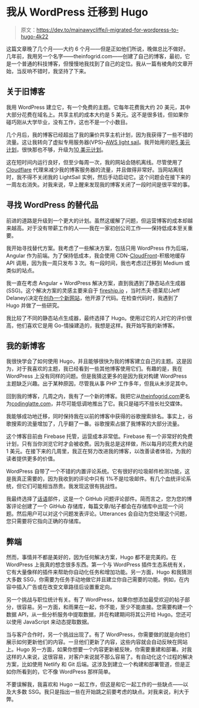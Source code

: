 # 我从 WordPress 迁移到 Hugo

> 原文：<https://dev.to/mainawycliffe/i-migrated-for-wordpress-to-hugo-4k22>

这篇文章晚了几个月——大约 6 个月——但是正如他们所说，晚做总比不做好。几年前，我用另一个名字——theinfogrid.com——创建了自己的博客，最初，它是一个普通的科技博客，但慢慢地我找到了自己的定位。我从一篇有棱角的文章开始，当反响不错时，我坚持了下来。

## 关于旧博客

我用 WordPress 建立它，有一个免费的主题。它每年花费我大约 20 美元，其中大部分花费在域名上。共享主机的成本大约是 5 美元。这不是很多钱，但如果你碰巧刚从大学毕业，没有工作，这也不是一个小数目。

几个月后，我的博客已经超出了我的廉价共享主机计划，因为我获得了一些不错的流量。这让我转向了虚拟专用服务器(VPS)–[AWS light sail](https://aws.amazon.com/lightsail/)。我开始用的是[5 美元计划](https://aws.amazon.com/lightsail/pricing/)，很快那也不够，升级为[10 美元计划](https://aws.amazon.com/lightsail/pricing/)。

这在短时间内运行良好，但至少每周一次，我的网站会随机离线。尽管使用了 [Cloudflare](https://www.cloudflare.com/) 代理来减少我的博客服务器的流量，并且做得非常好。当网站离线时，我不得不关闭我的 LightSail 实例，然后手动启动它。这个问题会在接下来的一周左右消失。对我来说，早上醒来发现我的博客关闭了一段时间是很平常的事。

## 寻找 WordPress 的替代品

前进的道路是升级到一个更大的计划。虽然这缓解了问题，但运营博客的成本却越来越高。对于没有带薪工作的人——我在一家初创公司工作——保持低成本至关重要。

我开始寻找替代方案。我考虑了一些解决方案，包括只用 WordPress 作为后端，Angular 作为前端。为了保持低成本，我会使用 CDN-[CloudFront](https://aws.amazon.com/cloudfront/)-积极地缓存 API 调用，因为我一周只发布 3 次。有一段时间，我也考虑过迁移到 Medium 或类似的站点。

我一直在考虑 Angular + WordPress 解决方案，直到我遇到了静态站点生成器(SSG)。这个解决方案的灵感主要来自于 [fireship.io](http://fireship.io/) ，当时杰夫·德莱尼(Jeff Delaney)决定在[创办一个新网站](https://www.youtube.com/watch?v=gun8OiGtlNc)，他开源了代码。在检查代码时，我遇到了 Hugo 并做了一些研究。

我比较了不同的静态站点生成器，最终选择了 Hugo。使用过它的人对它的评价很高，他们喜欢它是用 Go-情操建造的，我想是这样。我开始写我的新博客。

## 我的新博客

我很快学会了如何使用 Hugo，并且能够很快为我的博客建立自己的主题。这是因为，对于我喜欢的主题，我已经看到一些其他博客使用它们。有趣的是，我在 WordPress 上没有同样的问题。但是我猜这更多的是因为我对构建 WordPress 主题缺乏兴趣。出于某种原因，尽管我从事 PHP 工作多年，但我从未涉足其中。

回到我的博客，几周之内，我有了一个新的博客。我把它从[theinfogrid.com](http://theinfogrid.com/)更名为[codinglatte.com](https://codinglatte.com/)，并尽可能低调地推出了它。我只是碰巧不擅长社交媒体。

我能够成功地迁移，同时保持我在以前的博客中获得的谷歌搜索排名。事实上，谷歌搜索的流量增加了，几乎翻了一番。谷歌搜索占据了我博客的大部分流量。

这个博客目前由 Firebase 托管，运营成本非常低。Firebase 有一个非常好的免费计划，只有当你浏览它时才会被收费。因为我总是这样做，所以每月的花费大约是 1 美元。在接下来的几周里，我正在努力改进我的博客，以改善读者体验，为我的读者提供更多的价值。

WordPress 自带了一个不错的内置评论系统。它有很好的垃圾邮件检测功能，这是我真正需要的，因为我收到的评论中只有 1%不是垃圾邮件。有几个血统评论系统，但它们可能相当昂贵。我发现这很有挑战性。

我最终选择了[话语](https://github.com/utterance/utterances)部件，这是一个 GitHub 问题评论部件。简而言之，您为您的博客评论创建了一个 GitHub 存储库，每篇文章/帖子都会在存储库中出现一个问题。然后用户可以对这个问题发表评论。Utterances 会自动为您处理这个问题，您只需要将它指向正确的存储库。

## 弊端

然而，事情并不都是美好的，因为任何解决方案，Hugo 都不是完美的。在 WordPress 上我真的想念很多东西。第一个与 WordPress 插件生态系统有关，它有大量像样的插件来帮助你自动化任务和增加功能。另一方面，Hugo 和我猜测大多数 SSG，你需要为任务手动地做它并且建立你自己需要的功能。例如，在内容中插入广告或在改变文章路径后设置重定向。

另一个挑战与职位统计有关。有了 WordPress，如果你想添加最受欢迎的帖子部分，很容易。另一方面，和雨果在一起，你不能，至少不能直接。您需要构建一个数据 API，从一些分析服务中提取数据，并在构建期间将其公开给 Hugo。您还可以使用 JavaScript 来动态提取数据。

当与客户合作时，另一个挑战出现了。有了 WordPress，你需要做的就是向他们展示如何更新他们的内容。一旦他们更新了内容，这些内容就会自动反映在网站上。Hugo 另一方面，如果你想要一个内容更新被反映，你需要重建和部署。对我这样的人来说，这很容易，对客户来说就不那么容易了。有自动化这个过程的解决方案，比如使用 Netlify 和 Git 后端。这涉及到建立一个构建和部署管道，但是正如你所看到的，它不像 WordPress 那样简单。

不要误解我，我喜欢和 Hugo 一起工作，但这是和它一起工作的一些缺点——以及大多数 SSG。我只是指出一些在开始跳之前要考虑的缺点。对我来说，利大于弊。